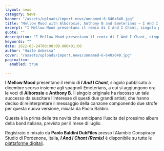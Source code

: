 ```yaml
---
layout: news
category: News
banner: "/assets/uploads/import.news/unnamed-6-640x640.jpg"
title: "Mellow Mood with Alborosie, Anthony B and Emeterians – I And I Chant (Remix)"
excerpt: "I Mellow Mood presentano il remix di I And I Chant, singolo pubblicato a dicembre scorso insieme agli spagnoli Emeterians, a cui si aggiungono ora le voci di Alborosie e Anthony B. Il singolo originale ha riscosso un tale successo da suscitare l’interesse di questi due grandi artisti, che hanno deciso di reinterpretare il messaggio della canzone componendo due strofe per questa [&hellip"
quote: ""
description: "I Mellow Mood presentano il remix di I And I Chant, singolo pubblicato a dicembre scorso insieme agli spagnoli Emeterians, a cui si aggiungono ora le voci di Alborosie e Anthony B. Il singolo originale ha riscosso un tale successo da suscitare l’interesse di questi due grandi artisti, che hanno deciso di reinterpretare il messaggio della canzone componendo due strofe per questa [&hellip"
keywords: ""
date: 2022-05-24T00:00:00.000+01:00
author: "Haile Anbessa"
cover: "/assets/uploads/import.news/unnamed-6-640x640.jpg"
pagination:
  enabled: true

---
```


I **Mellow Mood** presentano il remix di _**I And I Chant**_, singolo pubblicato a dicembre scorso insieme agli spagnoli Emeterians, a cui si aggiungono ora le voci di **Alborosie** e **Anthony B**. Il singolo originale ha riscosso un tale successo da suscitare l’interesse di questi due grandi artisti, che hanno deciso di reinterpretare il messaggio della canzone componendo due strofe per questa nuova versione, mixata da Paolo Baldini.

Questa è la prima delle tre novità che anticipano l’uscita del prossimo album della band italiana, previsto per il mese di luglio.

Registrato e mixato da **Paolo Baldini DubFiles** presso l’Alambic Conspiracy Studio di Pordenone, Italia, _**I And I Chant (Remix)**_ è disponibile su tutte le [piattaforme digitali](https://runitagency.us3.list-manage.com/track/click?u=d1ce25b5e360c3df7324cc026&id=180f826e84&e=b28fcd7e48).